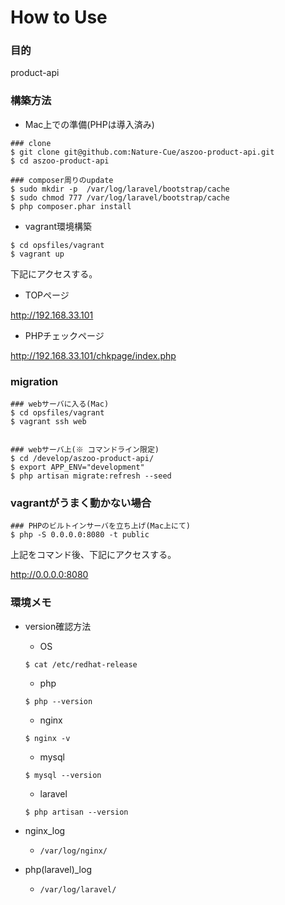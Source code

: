# How to Use

### 目的

product-api

### 構築方法

+ Mac上での準備(PHPは導入済み)

```
### clone
$ git clone git@github.com:Nature-Cue/aszoo-product-api.git
$ cd aszoo-product-api

### composer周りのupdate
$ sudo mkdir -p  /var/log/laravel/bootstrap/cache
$ sudo chmod 777 /var/log/laravel/bootstrap/cache
$ php composer.phar install
```

+ vagrant環境構築

```
$ cd opsfiles/vagrant
$ vagrant up
```

下記にアクセスする。

+ TOPページ

http://192.168.33.101

+ PHPチェックページ

http://192.168.33.101/chkpage/index.php


### migration

```
### webサーバに入る(Mac)
$ cd opsfiles/vagrant
$ vagrant ssh web


### webサーバ上(※ コマンドライン限定)
$ cd /develop/aszoo-product-api/
$ export APP_ENV="development"
$ php artisan migrate:refresh --seed
```

### vagrantがうまく動かない場合

```
### PHPのビルトインサーバを立ち上げ(Mac上にて)
$ php -S 0.0.0.0:8080 -t public
```

上記をコマンド後、下記にアクセスする。

http://0.0.0.0:8080


### 環境メモ

+ version確認方法
    + OS
    ```
    $ cat /etc/redhat-release
    ```

    + php
    ```
    $ php --version
    ```

    + nginx
    ```
    $ nginx -v
    ```

    + mysql
    ```
    $ mysql --version
    ```

    + laravel
    ```
    $ php artisan --version
    ```



+ nginx_log
    + `/var/log/nginx/`

+ php(laravel)_log
    + `/var/log/laravel/`
